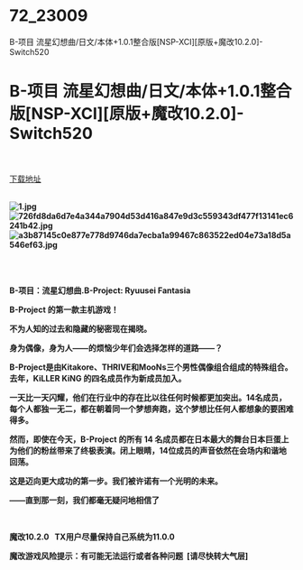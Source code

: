 # 72_23009
B-项目 流星幻想曲/日文/本体+1.0.1整合版[NSP-XCI][原版+魔改10.2.0]-Switch520
# B-项目 流星幻想曲/日文/本体+1.0.1整合版[NSP-XCI][原版+魔改10.2.0]-Switch520
 <br/></br>
[下载地址](https://www.switch520.cc/article/23009 "下载地址")
<br/></br>

<p><strong><img title="1.jpg" src="https://www.switch520.cc/muke_img/2021_10_07_e3cad3d951a09.jpg" alt="1.jpg"></strong><br>
<strong><img title="726fd8da6d7e4a344a7904d53d416a847e9d3c559343df477f13141ec6241b42.jpg" src="https://www.switch520.cc/muke_img/2021_10_07_a6b4303062743.jpg" alt="726fd8da6d7e4a344a7904d53d416a847e9d3c559343df477f13141ec6241b42.jpg"></strong><br>
<strong><img title="a3b87145c0e877e778d9746da7ecba1a99467c863522ed04e73a18d5a546ef63.jpg" src="https://www.switch520.cc/muke_img/2021_10_07_9a75071203b40.jpg" alt="a3b87145c0e877e778d9746da7ecba1a99467c863522ed04e73a18d5a546ef63.jpg">&nbsp;</strong></p>
<p>&nbsp;</p>
<p><strong>B-项目：流星幻想曲.B-Project: Ryuusei Fantasia</strong></p>
<p><strong>B-Project 的第一款主机游戏！</strong></p>
<p><strong>不为人知的过去和隐藏的秘密现在揭晓。</strong></p>
<p><strong>身为偶像，身为人——的烦恼少年们会选择怎样的道路——？</strong></p>
<p><strong>B-Project是由Kitakore、THRIVE和MooNs三个男性偶像组合组成的特殊组合。去年，KiLLER KiNG 的四名成员作为新成员加入。</strong></p>
<p><strong>一天比一天闪耀，他们在行业中的存在比以往任何时候都更加突出。14名成员，每个人都独一无二，都在朝着同一个梦想奔跑，这个梦想比任何人都想象的要困难得多。</strong></p>
<p><strong>然而，即使在今天，B-Project 的所有 14 名成员都在日本最大的舞台日本巨蛋上为他们的粉丝带来了终极表演。闭上眼睛，14位成员的声音依然在会场内和谐地回荡。</strong></p>
<p><strong>这是迈向更大成功的第一步。我们被许诺有一个光明的未来。</strong></p>
<p><strong>——直到那一刻，我们都毫无疑问地相信了</strong></p>
<p>&nbsp;</p>
<p><strong>魔改10.2.0 &nbsp;&nbsp;TX用户尽量保持自己系统为11.0.0</strong></p>
<p><strong>魔改游戏风险提示：有可能无法运行或者各种问题 &nbsp;[请尽快转大气层]</strong></p>
